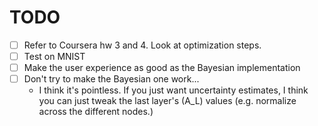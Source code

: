 # TODO

- [ ] Refer to Coursera hw 3 and 4. Look at optimization steps.
- [ ] Test on MNIST
- [ ] Make the user experience as good as the Bayesian implementation
- [ ] Don't try to make the Bayesian one work...
    - I think it's pointless. If you just want uncertainty estimates, I think
      you can just tweak the last layer's (A_L) values (e.g. normalize across the
      different nodes.)
